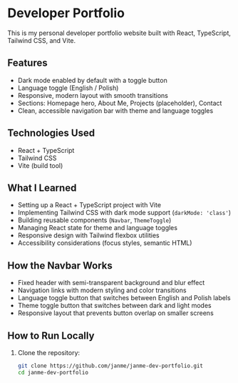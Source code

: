 #  Developer Portfolio

This is my personal developer portfolio website built with React, TypeScript, Tailwind CSS, and Vite.

## Features

- Dark mode enabled by default with a toggle button
- Language toggle (English / Polish)
- Responsive, modern layout with smooth transitions
- Sections: Homepage hero, About Me, Projects (placeholder), Contact
- Clean, accessible navigation bar with theme and language toggles

## Technologies Used

- React + TypeScript
- Tailwind CSS
- Vite (build tool)

## What I Learned

- Setting up a React + TypeScript project with Vite
- Implementing Tailwind CSS with dark mode support (`darkMode: 'class'`)
- Building reusable components (`Navbar`, `ThemeToggle`)
- Managing React state for theme and language toggles
- Responsive design with Tailwind flexbox utilities
- Accessibility considerations (focus styles, semantic HTML)

## How the Navbar Works

- Fixed header with semi-transparent background and blur effect
- Navigation links with modern styling and color transitions
- Language toggle button that switches between English and Polish labels
- Theme toggle button that switches between dark and light modes
- Responsive layout that prevents button overlap on smaller screens

## How to Run Locally

1. Clone the repository:

   ```bash
   git clone https://github.com/janme/janme-dev-portfolio.git
   cd janme-dev-portfolio

